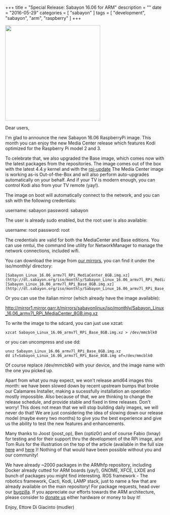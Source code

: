 +++
title = "Special Release: Sabayon 16.06 for ARM"
description = ""
date = "2016-05-29"
categories = [ "sabayon" ]
tags = [
"development",
"sabayon",
"arm",
"raspberry"
]
+++

<img width="300px" src="http://i.imgur.com/JzlQA4w.jpg">

Dear users,


I'm glad to announce the new Sabayon 16.06 RaspberryPi image. This month you can enjoy the new Media Center release which features Kodi optimized for the Raspberry Pi model 2 and 3.


To celebrate that, we also upgraded the Base image, which comes now with the latest packages from the repositories.
The image comes out of the box with the latest 4.4.y kernel and with the [rpi-update](https://github.com/Hexxeh/rpi-update#rpi-update)
The Media Center image is working as-is Out-of-the-Box and will also perform auto-upgrades automatically on your behalf. And if your TV is modern enough, you can control Kodi also from your TV remote (yay!).


The image on boot will automatically connect to the network, and you can ssh with the following credentials:


username: sabayon password: sabayon



The user is already sudo enabled, but the root user is also available:


username: root password: root



The credentials are valid for both the MediaCenter and Base editions. You can use nmtui, the command line utility for NetworkManager to manage the network connections, included wifi.


You can download the image from [our mirrors](http://dl.sabayon.org/iso/monthly/), you can find it under the iso/monthly/ directory:


	[Sabayon_Linux_16.06_armv7l_RPi_MediaCenter_8GB.img.xz](http://dl.sabayon.org/iso/monthly/Sabayon_Linux_16.06_armv7l_RPi_MediaCenter_8GB.img.xz)
	[Sabayon_Linux_16.06_armv7l_RPi_Base_8GB.img.xz](http://dl.sabayon.org/iso/monthly/Sabayon_Linux_16.06_armv7l_RPi_Base_8GB.img.xz)


Or you can use the italian mirror (which already have the image available):


http://mirror1.mirror.garr.it/mirrors/sabayonlinux/iso/monthly/Sabayon_Linux_16.06_armv7l_RPi_MediaCenter_8GB.img.xz


To write the image to the sdcard, you can just use xzcat:


	xzcat Sabayon_Linux_16.06_armv7l_RPi_Base_8GB.img.xz > /dev/mmcblk0



or you can uncompress and use dd:


	unxz Sabayon_Linux_16.06_armv7l_RPi_Base_8GB.img.xz
	dd if=Sabayon_Linux_16.06_armv7l_RPi_Base_8GB.img of=/dev/mmcblk0



Of course replace /dev/mmcblk0 with your device, and the image name with the one you picked up.


Apart from what you may expect, we won't release amd64 images this month: we have been slowed down by recent upstream bumps that broke our Calamares Installer, making a sucessfully installation an operation mostly impossible. Also because of that, we are thinking to change the release schedule, and provide stable and fixed in time releases. Don't worry! This does not mean that we will stop building daily images, we will never do that!  We are just considering the idea of slowing down our release model (maybe every two months) to give you the best experience and give us the ability to test the new features and enhancements. 


Many thanks to Joost (joost_op), Ben (optiz0r) and of course Fabio (lxnay) for testing and for their support thru the development of the RPi image, and Tom Ruis for the illustration on the top of the article (available in the full size  [here](http://i.imgur.com/Q5COMf1.jpg)  and  [here](http://i.imgur.com/JzlQA4w.jpg) )!  Nothing of that would have been possible without you and our community! 


We have already ~2000 packages in the ARMhfp repository, including Docker already cutted for ARM boards (yay!), GNOME, XFCE, LXDE and bunch of packages you might find interesting.
ROS framework - The robotics framework, Cacti, Kodi, LAMP stack, just to name a few that are already available on the main repository!
For package requests, head over our [bugzilla](https://bugs.sabayon.org/).
If you appreciate our efforts towards the ARM architecture, please consider to [donate us](https://www.sabayon.org/donate) either hardware or money to buy it!


Enjoy,
Ettore Di Giacinto (mudler)
